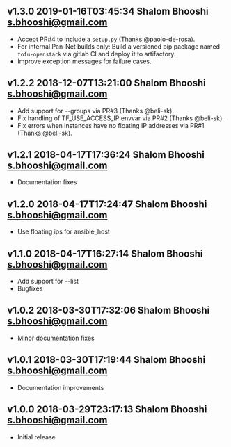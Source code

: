 v1.3.0        2019-01-16T03:45:34   Shalom Bhooshi <s.bhooshi@gmail.com>
------------------------------------------------------------------------

* Accept PR#4 to include a `setup.py` (Thanks @paolo-de-rosa).
* For internal Pan-Net builds only: Build a versioned pip package named
  `tofu-openstack` via gitlab CI and deploy it to artifactory.
* Improve exception messages for failure cases.

v1.2.2        2018-12-07T13:21:00   Shalom Bhooshi <s.bhooshi@gmail.com>
------------------------------------------------------------------------

* Add support for --groups via PR#3 (Thanks @beli-sk).
* Fix handling of TF_USE_ACCESS_IP envvar via PR#2 (Thanks @beli-sk).
* Fix errors when instances have no floating IP addresses via PR#1 (Thanks @beli-sk).

v1.2.1        2018-04-17T17:36:24   Shalom Bhooshi <s.bhooshi@gmail.com>
------------------------------------------------------------------------

* Documentation fixes

v1.2.0        2018-04-17T17:24:47   Shalom Bhooshi <s.bhooshi@gmail.com>
------------------------------------------------------------------------

* Use floating ips for ansible_host

v1.1.0        2018-04-17T16:27:14   Shalom Bhooshi <s.bhooshi@gmail.com>
------------------------------------------------------------------------

* Add support for --list
* Bugfixes

v1.0.2        2018-03-30T17:32:06   Shalom Bhooshi <s.bhooshi@gmail.com>
------------------------------------------------------------------------

* Minor documentation fixes

v1.0.1        2018-03-30T17:19:44   Shalom Bhooshi <s.bhooshi@gmail.com>
------------------------------------------------------------------------

* Documentation improvements

v1.0.0        2018-03-29T23:17:13   Shalom Bhooshi <s.bhooshi@gmail.com>
------------------------------------------------------------------------

* Initial release
